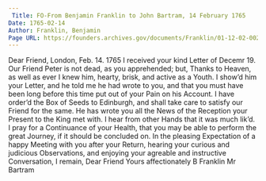```yaml
---
 Title: FO-From Benjamin Franklin to John Bartram, 14 February 1765
Date: 1765-02-14
Author: Franklin, Benjamin
Page URL: https://founders.archives.gov/documents/Franklin/01-12-02-0026
---
```


Dear Friend,
London, Feb. 14. 1765
I received your kind Letter of Decemr 19. Our Friend Peter is not dead, as you apprehended; but, Thanks to Heaven, as well as ever I knew him, hearty, brisk, and active as a Youth. I show’d him your Letter, and he told me he had wrote to you, and that you must have been long before this time put out of your Pain on his Account. I have order’d the Box of Seeds to Edinburgh, and shall take care to satisfy our Friend for the same. He has wrote you all the News of the Reception your Present to the King met with. I hear from other Hands that it was much lik’d. I pray for a Continuance of your Health, that you may be able to perform the great Journey, if it should be concluded on. In the pleasing Expectation of a happy Meeting with you after your Return, hearing your curious and judicious Observations, and enjoying your agreable and instructive Conversation, I remain, Dear Friend Yours affectionately
B Franklin
Mr Bartram

